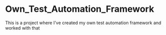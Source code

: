 # Own_Test_Automation_Framework
This is a project where I've created my own test automation framework and worked with that
